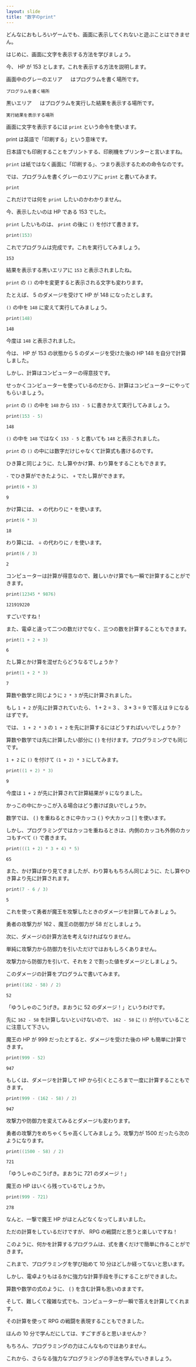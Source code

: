 ```yaml
---
layout: slide
title: "数字のprint"
---
```


どんなにおもしろいゲームでも、画面に表示してくれないと遊ぶことはできません。

はじめに、画面に文字を表示する方法を学びましょう。

今、 HP が 153 とします。これを表示する方法を説明します。

画面中のグレーのエリア <code class="sq-code">&nbsp;&nbsp;</code> はプログラムを書く場所です。

<pre class="sq-guide"><code><span>プログラムを書く場所</span></code></pre>

黒いエリア <code class="sq-output">&nbsp;&nbsp;</code> はプログラムを実行した結果を表示する場所です。

<pre class="sq-guide"><code>実行結果を表示する場所</code></pre>

画面に文字を表示するには `print` という命令を使います。

print は英語で「印刷する」という意味です。

日本語でも印刷することをプリントする、印刷機をプリンターと言いますね。

`print` は紙ではなく画面に「印刷する」、つまり表示するための命令なのです。

では、プログラムを書くグレーのエリアに `print` と書いてみます。

```swift
print
```

これだけでは何を `print` したいのかわかりません。

今、表示したいのは HP である 153 でした。

`print` したいものは、 `print` の後に `()` を付けて書きます。

```swift
print(153)
```

これでプログラムは完成です。これを実行してみましょう。

```
153
```

結果を表示する黒いエリアに <code class="sq-output">153</code> と表示されましたね。

`print` の `()` の中を変更すると表示される文字も変わります。

たとえば、 5 のダメージを受けて HP が 148 になったとします。

`()` の中を `148` に変えて実行してみましょう。

```swift
print(148)
```

```
148
```

今度は <code class="sq-output">148</code> と表示されました。

今は、 HP が 153 の状態から 5 のダメージを受けた後の HP 148 を自分で計算しました。

しかし、計算はコンピューターの得意技です。

せっかくコンピューターを使っているのだから、計算はコンピューターにやってもらいましょう。

`print` の `()` の中を `148` から `153 - 5` に書きかえて実行してみましょう。

```swift
print(153 - 5)
```

```
148
```

`()` の中を `148` ではなく `153 - 5` と書いても <code class="sq-output">148</code> と表示されました。

`print` の `()` の中には数字だけじゃなくて計算式も書けるのです。

ひき算と同じように、たし算やかけ算、わり算をすることもできます。

`-` でひき算ができたように、 `+` でたし算ができます。

```swift
print(6 + 3)
```

```
9
```

かけ算には、 × の代わりに `*` を使います。

```swift
print(6 * 3)
```

```
18
```

わり算には、 ÷ の代わりに `/` を使います。

```swift
print(6 / 3)
```

```
2
```

コンピューターは計算が得意なので、難しいかけ算でも一瞬で計算することができます。

```swift
print(12345 * 9876)
```

```
121919220
```

すごいですね！

また、電卓と違って二つの数だけでなく、三つの数を計算することもできます。

```swift
print(1 + 2 + 3)
```

```
6
```

たし算とかけ算を混ぜたらどうなるでしょうか？

```swift
print(1 + 2 * 3)
```

```
7
```

算数や数学と同じように `2 * 3` が先に計算されました。

もし `1 + 2` が先に計算されていたら、 1 + 2 = 3 、 3 * 3 = 9 で答えは 9 になるはずです。

では、 `1 + 2 * 3` の `1 + 2` を先に計算するにはどうすればいいでしょうか？

算数や数学では先に計算したい部分に ( ) を付けます。プログラミングでも同じです。

`1 + 2` に `()` を付けて `(1 + 2) * 3` にしてみます。

```swift
print((1 + 2) * 3)
```

```
9
```

今度は `1 + 2` が先に計算されて計算結果が  <code class="sq-output">9</code>  になりました。

かっこの中にかっこが入る場合はどう書けば良いでしょうか。

数学では、 ( ) を重ねるときに中カッコ { } や大カッコ [ ] を使います。

しかし、プログラミングではカッコを重ねるときは、内側のカッコも外側のカッコもすべて `()` で書きます。

```swift
print(((1 + 2) * 3 + 4) * 5)
```

```
65
```

また、かけ算ばかり見てきましたが、わり算ももちろん同じように、たし算やひき算より先に計算されます。

```swift
print(7 - 6 / 3)
```

```
5
```

これを使って勇者が魔王を攻撃したときのダメージを計算してみましょう。

勇者の攻撃力が 162 、魔王の防御力が 58 だとしましょう。

次に、ダメージの計算方法を考えなければなりません。

単純に攻撃力から防御力を引いただけではおもしろくありません。

攻撃力から防御力を引いて、それを 2 で割った値をダメージとしましょう。

このダメージの計算をプログラムで書いてみます。

```swift
print((162 - 58) / 2)
```

```
52
```

「ゆうしゃのこうげき。まおうに 52 のダメージ！」というわけです。

先に `162 - 58` を計算しないといけないので、 `162 - 58` に `()` が付いていることに注意して下さい。

魔王の HP が 999 だったとすると、ダメージを受けた後の HP も簡単に計算できます。

```swift
print(999 - 52)
```

```
947
```

もしくは、ダメージを計算して HP から引くところまで一度に計算することもできます。

```swift
print(999 - (162 - 58) / 2)
```

```
947
```

攻撃力や防御力を変えてみるとダメージも変わります。

勇者の攻撃力をめちゃくちゃ高くしてみましょう。攻撃力が 1500 だったら次のようになります。

```swift
print((1500 - 58) / 2)
```

```
721
```

「ゆうしゃのこうげき。まおうに 721 のダメージ！」

魔王の HP はいくら残っているでしょうか。

```swift
print(999 - 721)
```

```
278
```

なんと、一撃で魔王 HP がほとんどなくなってしまいました。

ただの計算をしているだけですが、 RPG の戦闘だと思うと楽しいですね！

このように、何かを計算するプログラムは、式を書くだけで簡単に作ることができます。

これまで、プログラミングを学び始めて 10 分ほどしか経ってないと思います。

しかし、電卓よりもはるかに強力な計算手段を手にすることができました。

算数や数学の式のように、 ( ) を含む計算も思いのままです。

そして、難しくて複雑な式でも、コンピューターが一瞬で答えを計算してくれます。

その計算を使って RPG の戦闘を表現することもできました。

ほんの 10 分で学んだにしては、すごすぎると思いませんか？

もちろん、プログラミングの力はこんなものではありません。

これから、さらなる強力なプログラミングの手法を学んでいきましょう。